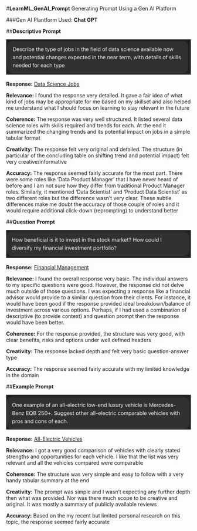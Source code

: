 #**LearnML_GenAI_Prompt**
Generating Prompt Using a Gen AI Platform 

###Gen AI Plantform Used: **Chat GPT** 


##**Descriptive Prompt** 

![Data Science Jobs Prompt](https://github.com/shruti0209/LearnML_GenAI_Prompt/blob/main/Prompts/Data%20Science%20Jobs%20Prompt.png) 

**Response:** [Data Science Jobs](https://github.com/shruti0209/LearnML_GenAI_Prompt/blob/main/Prompt%20Responses/Data_Science_Jobs_Narrative.pdf) 

**Relevance:** I found the response very detailed. It gave a fair idea of what kind of jobs may be appropriate for me based on my skillset and also helped me understand what I should focus on learning to stay relevant in the future 

**Coherence:** The response was very well structured. It listed several data science roles with skills required and trends for each. At the end it summarized the changing trends and its potential impact on jobs in a simple tabular format 

**Creativity:** The response felt very original and detailed. The structure (in particular of the concluding table on shifting trend and potential impact) felt very creative/informative 

**Accuracy:** The response seemed fairly accurate for the most part. There were some roles like ‘Data Product Manager’ that I have never heard of before and I am not sure how they differ from traditional Product Manager roles. Similarly, it mentioned ‘Data Scientist’ and ‘Product Data Scientist’ as two different roles but the difference wasn’t very clear. These subtle differences make me doubt the accuracy of those couple of roles and it would require additional click-down (reprompting) to understand better 


##**Question Prompt** 

![Financial Management Prompt](https://github.com/shruti0209/LearnML_GenAI_Prompt/blob/main/Prompts/Financial%20Management%20Prompt.png) 

**Response:** [Financial Management](https://github.com/shruti0209/LearnML_GenAI_Prompt/blob/main/Prompt%20Responses/Question_Stock_Market_Investment_and_Portfolio_Diversification.pdf) 

**Relevance:** I found the overall response very basic. The individual answers to my specific questions were good. However, the response did not delve much outside of those questions. I was expecting a response like a financial advisor would provide to a similar question from their clients. For instance, it would have been good if the response provided ideal breakdown/balance of investment across various options. Perhaps, if I had used a combination of descriptive (to provide context) and question prompt then the response would have been better. 

**Coherence:** For the response provided, the structure was very good, with clear benefits, risks and options under well defined headers 

**Creativity:** The response lacked depth and felt very basic question-answer type 

**Accuracy:** The response seemed fairly accurate with my limited knowledge in the domain 


##**Example Prompt** 

![All-Electric Vehicles Prompt](https://github.com/shruti0209/LearnML_GenAI_Prompt/blob/main/Prompts/EV%20Prompt.png) 

**Response:** [All-Electric Vehicles](https://github.com/shruti0209/LearnML_GenAI_Prompt/blob/main/Prompt%20Responses/Electric_Vehicle_Comparison_Low_End_Luxury.pdf) 

**Relevance:** I got a very good comparison of vehicles with clearly stated strengths and opportunities for each vehicle. I like that the list was very relevant and all the vehicles compared were comparable 

**Coherence:** The structure was very simple and easy to follow with a very handy tabular summary at the end

**Creativity:** The prompt was simple and I wasn’t expecting any further depth then what was provided. Nor was there much scope to be creative and original. It was mostly a summary of publicly available reviews 

**Accuracy:** Based on the my recent but limited personal research on this topic, the response seemed fairly accurate 




